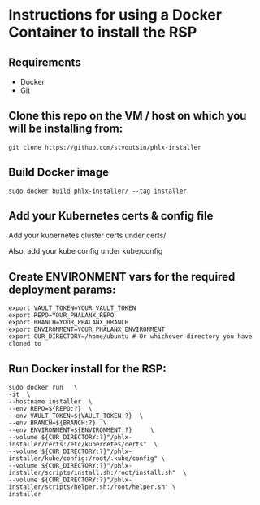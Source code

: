 # Instructions for using a Docker Container to install the RSP


## Requirements

* Docker
* Git



## Clone this repo on the VM / host on which you will be installing from:

```
git clone https://github.com/stvoutsin/phlx-installer
```


## Build Docker image

```
sudo docker build phlx-installer/ --tag installer
```

## Add your Kubernetes certs & config file

Add your kubernetes cluster certs under certs/

Also, add your kube config under kube/config

## Create ENVIRONMENT vars for the required deployment params:

```
export VAULT_TOKEN=YOUR_VAULT_TOKEN
export REPO=YOUR_PHALANX_REPO
export BRANCH=YOUR_PHALANX_BRANCH
export ENVIRONMENT=YOUR_PHALANX_ENVIRONMENT
export CUR_DIRECTORY=/home/ubuntu # Or whichever directory you have cloned to
```


## Run Docker install for the RSP:

```
sudo docker run   \
-it  \
--hostname installer  \
--env REPO=${REPO:?}  \
--env VAULT_TOKEN=${VAULT_TOKEN:?}  \
--env BRANCH=${BRANCH:?}  \
--env ENVIRONMENT=${ENVIRONMENT:?}     \
--volume ${CUR_DIRECTORY:?}"/phlx-installer/certs:/etc/kubernetes/certs"  \
--volume ${CUR_DIRECTORY:?}"/phlx-installer/kube/config:/root/.kube/config" \
--volume ${CUR_DIRECTORY:?}"/phlx-installer/scripts/install.sh:/root/install.sh"  \
--volume ${CUR_DIRECTORY:?}"/phlx-installer/scripts/helper.sh:/root/helper.sh" \
installer
```

